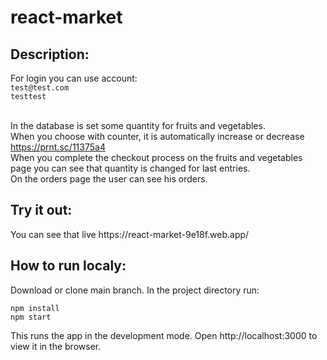 # react-market

<h2>Description:</h2>
For login you can use account:<br>
<code>test@test.com</code><br>
<code>testtest</code><br><br>

In the database is set some quantity for fruits and vegetables.<br>
When you choose with counter, it is automatically increase or decrease https://prnt.sc/11375a4 <br>
When you complete the checkout process on the fruits and vegetables page you can see that quantity is changed for last entries.<br>
On the orders page the user can see his orders.


<h2>Try it out:</h2>
You can see that live https://react-market-9e18f.web.app/

<h2>How to run localy:</h2>
Download or clone main branch. In the project directory run:

<code>npm install</code><br>
<code>npm start</code>
 
This runs the app in the development mode.
Open http://localhost:3000 to view it in the browser.
